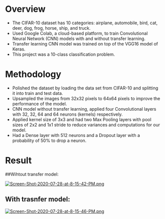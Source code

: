 # Overview
- The CIFAR-10 dataset has 10 categories: airplane, automobile, bird, cat, deer, dog, frog, horse, ship, and truck. 
- Used Google Colab, a cloud-based platform, to train Convolutional Neural Network (CNN) models with and without transfer learning. 
- Transfer learning CNN model was trained on top of the VGG16 model of Keras. 
- This project was a 10-class classification problem.

# Methodology
- Polished the dataset by loading the data set from CIFAR-10 and splitting it into train and test data.
- Upsampled the images from 32x32 pixels to 64x64 pixels to improve the performance of the model.
-  CNN model without transfer learning, applied four Convolutional layers with 32, 32, 64 and 64 neurons (kernels) respectively.
- Applied kernel size of 3x3 and had two Max Pooling layers with pool sizes of 2x2 and 1x1 stride to reduce variances and computations for our model. 
- Had a Dense layer with 512 neurons and a Dropout layer with a probability of 50% to drop a neuron.

# Result 
##Wihtout transfer model:

[![Screen-Shot-2020-07-28-at-8-15-42-PM.png](https://i.postimg.cc/9QZ9WNHQ/Screen-Shot-2020-07-28-at-8-15-42-PM.png)](https://postimg.cc/cv1ChhJp)

## With trasnfer model:

[![Screen-Shot-2020-07-28-at-8-15-46-PM.png](https://i.postimg.cc/SK4Mj7m7/Screen-Shot-2020-07-28-at-8-15-46-PM.png)](https://postimg.cc/w1WvGNy7)